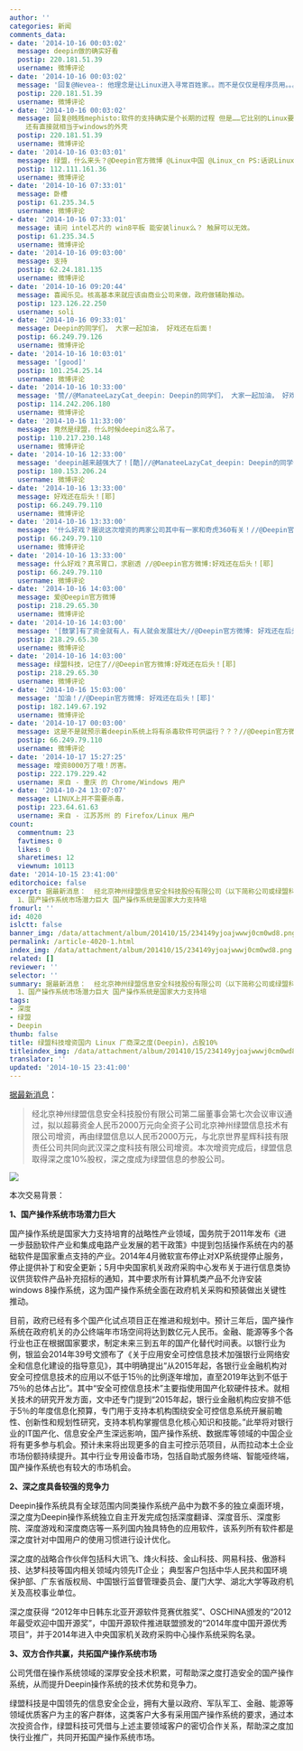 ```yaml
---
author: ''
categories: 新闻
comments_data:
- date: '2014-10-16 00:03:02'
  message: deepin做的确实好看
  postip: 220.181.51.39
  username: 微博评论
- date: '2014-10-16 00:03:02'
  message: '回复@Nevea-: 他理念是让Linux进入寻常百姓家。。而不是仅仅是程序员用。。。看linux现状，任重而道远，一方面普通软件厂商不做，qq阿里都不搞。。显卡厂商对于linux独显的支持烂的一坨，尤其英伟达。。导致游戏厂商推进困难。。问题很多啦'
  postip: 220.181.51.39
  username: 微博评论
- date: '2014-10-16 00:03:02'
  message: 回复@贱贱mephisto:软件的支持确实是个长期的过程 但是……它比别的Linux要好看的多 这就可以吸引很多用户 有些Linux界面做的太简陋了
    还有直接就相当于windows的外壳
  postip: 220.181.51.39
  username: 微博评论
- date: '2014-10-16 03:03:01'
  message: 绿盟，什么来头？@Deepin官方微博 @Linux中国 @Linux_cn PS:话说Linux中国和Linux_cn什么关系？
  postip: 112.111.161.36
  username: 微博评论
- date: '2014-10-16 07:33:01'
  message: 卧槽
  postip: 61.235.34.5
  username: 微博评论
- date: '2014-10-16 07:33:01'
  message: 请问 intel芯片的 win8平板 能安装linux么？ 触屏可以无效。
  postip: 61.235.34.5
  username: 微博评论
- date: '2014-10-16 09:03:00'
  message: 支持
  postip: 62.24.181.135
  username: 微博评论
- date: '2014-10-16 09:20:44'
  message: 喜闻乐见。核高基本来就应该由商业公司来做，政府做辅助推动。
  postip: 123.126.22.250
  username: soli
- date: '2014-10-16 09:33:01'
  message: Deepin的同学们， 大家一起加油， 好戏还在后面！
  postip: 66.249.79.126
  username: 微博评论
- date: '2014-10-16 10:03:01'
  message: '[good]'
  postip: 101.254.25.14
  username: 微博评论
- date: '2014-10-16 10:33:00'
  message: '赞//@ManateeLazyCat_deepin: Deepin的同学们， 大家一起加油， 好戏还在后面！'
  postip: 114.242.206.180
  username: 微博评论
- date: '2014-10-16 11:33:00'
  message: 竟然是绿盟，什么时候deepin这么吊了。
  postip: 110.217.230.148
  username: 微博评论
- date: '2014-10-16 12:33:00'
  message: 'deepin越来越强大了！[酷]//@ManateeLazyCat_deepin: Deepin的同学们， 大家一起加油， 好戏还在后面！'
  postip: 180.153.206.24
  username: 微博评论
- date: '2014-10-16 13:33:00'
  message: 好戏还在后头！[耶]
  postip: 66.249.79.110
  username: 微博评论
- date: '2014-10-16 13:33:00'
  message: '什么好戏？据说这次增资的两家公司其中有一家和奇虎360有关！//@Deepin官方微博: 好戏还在后头！[耶]'
  postip: 66.249.79.110
  username: 微博评论
- date: '2014-10-16 13:33:00'
  message: 什么好戏？真吊胃口，求剧透 //@Deepin官方微博:好戏还在后头！[耶]
  postip: 66.249.79.110
  username: 微博评论
- date: '2014-10-16 14:03:00'
  message: 爱@Deepin官方微博
  postip: 218.29.65.30
  username: 微博评论
- date: '2014-10-16 14:03:00'
  message: '[鼓掌]有了资金就有人，有人就会发展壮大//@Deepin官方微博: 好戏还在后头！[耶]'
  postip: 218.29.65.30
  username: 微博评论
- date: '2014-10-16 14:03:00'
  message: 绿盟科技，记住了//@Deepin官方微博:好戏还在后头！[耶]
  postip: 218.29.65.30
  username: 微博评论
- date: '2014-10-16 15:03:00'
  message: '加油！//@Deepin官方微博: 好戏还在后头！[耶]'
  postip: 182.149.67.192
  username: 微博评论
- date: '2014-10-17 00:03:00'
  message: 这是不是就预示着deepin系统上将有杀毒软件可供运行？？？//@Deepin官方微博:好戏还在后头！[耶]
  postip: 66.249.79.110
  username: 微博评论
- date: '2014-10-17 15:27:25'
  message: 增资8000万了哦！厉害。
  postip: 222.179.229.42
  username: 来自 - 重庆 的 Chrome/Windows 用户
- date: '2014-10-24 13:07:07'
  message: LINUX上并不需要杀毒，
  postip: 223.64.61.63
  username: 来自 - 江苏苏州 的 Firefox/Linux 用户
count:
  commentnum: 23
  favtimes: 0
  likes: 0
  sharetimes: 12
  viewnum: 10113
date: '2014-10-15 23:41:00'
editorchoice: false
excerpt: 据最新消息：  经北京神州绿盟信息安全科技股份有限公司（以下简称公司或绿盟科技）第二届董事会第七次会议审议通过，拟以超募资金人民币2000万元向全资子公司北京神州绿盟信息技术有限公司（以下简称绿盟信息或投资方）增资，再由绿盟信息以人民币2000万元，与北京世界星辉科技有限责任公司（以下简称世界星辉）共同向武汉深之度科技有限公司（以下简称深之度或目标公司）增资。本次增资完成后，绿盟信息取得深之度10%股权，深之度成为绿盟信息的参股公司。   本次交易背景：
  1、国产操作系统市场潜力巨大 国产操作系统是国家大力支持培
fromurl: ''
id: 4020
islctt: false
banner_img: /data/attachment/album/201410/15/234149yjoajwwwj0cm0wd8.png
permalink: /article-4020-1.html
index_img: /data/attachment/album/201410/15/234149yjoajwwwj0cm0wd8.png
related: []
reviewer: ''
selector: ''
summary: 据最新消息：  经北京神州绿盟信息安全科技股份有限公司（以下简称公司或绿盟科技）第二届董事会第七次会议审议通过，拟以超募资金人民币2000万元向全资子公司北京神州绿盟信息技术有限公司（以下简称绿盟信息或投资方）增资，再由绿盟信息以人民币2000万元，与北京世界星辉科技有限责任公司（以下简称世界星辉）共同向武汉深之度科技有限公司（以下简称深之度或目标公司）增资。本次增资完成后，绿盟信息取得深之度10%股权，深之度成为绿盟信息的参股公司。   本次交易背景：
  1、国产操作系统市场潜力巨大 国产操作系统是国家大力支持培
tags:
- 深度
- 绿盟
- Deepin
thumb: false
title: 绿盟科技增资国内 Linux 厂商深之度(Deepin)，占股10%
titleindex_img: /data/attachment/album/201410/15/234149yjoajwwwj0cm0wd8.png
translator: ''
updated: '2014-10-15 23:41:00'
---
```


[据最新消息](http://stock.jrj.com.cn/share,disc,2014-10-16,300369,0000000000000aab73.shtml)：



> 
> 经北京神州绿盟信息安全科技股份有限公司第二届董事会第七次会议审议通过，拟以超募资金人民币2000万元向全资子公司北京神州绿盟信息技术有限公司增资，再由绿盟信息以人民币2000万元，与北京世界星辉科技有限责任公司共同向武汉深之度科技有限公司增资。本次增资完成后，绿盟信息取得深之度10%股权，深之度成为绿盟信息的参股公司。
> 
> 
> 


![](/data/attachment/album/201410/15/234149yjoajwwwj0cm0wd8.png)


本次交易背景：


**1、国产操作系统市场潜力巨大**


国产操作系统是国家大力支持培育的战略性产业领域，国务院于2011年发布《进一步鼓励软件产业和集成电路产业发展的若干政策》中提到包括操作系统在内的基础软件是国家重点支持的产业。2014年4月微软宣布停止对XP系统提停止服务，停止提供补丁和安全更新；5月中央国家机关政府采购中心发布关于进行信息类协议供货软件产品补充招标的通知，其中要求所有计算机类产品不允许安装windows 8操作系统，这为国产操作系统全面在政府机关采购和预装做出关键性推动。


目前，政府已经有多个国产化试点项目正在推进和规划中。预计三年后，国产操作系统在政府机关的办公终端年市场空间将达到数亿元人民币。金融、能源等多个各行业也正在根据国家要求，制定未来三到五年的国产化替代时间表。以银行业为例，银监会2014年39号文颁布了《关于应用安全可控信息技术加强银行业网络安全和信息化建设的指导意见》，其中明确提出“从2015年起，各银行业金融机构对安全可控信息技术的应用以不低于15％的比例逐年增加，直至2019年达到不低于75％的总体占比”。其中“安全可控信息技术”主要指使用国产化软硬件技术。就相关技术的研究开发方面，文中还专门提到“2015年起，银行业金融机构应安排不低于5％的年度信息化预算，专门用于支持本机构围绕安全可控信息系统开展前瞻性、创新性和规划性研究，支持本机构掌握信息化核心知识和技能。”此举将对银行业的IT国产化、信息安全产生深远影响，国产操作系统、数据库等领域的中国企业将有更多参与机会。预计未来将出现更多的自主可控示范项目，从而拉动本土企业市场份额持续提升。其中行业专用设备市场，包括自助式服务终端、智能哑终端，国产操作系统也有较大的市场机会。


**2、深之度具备较强的竞争力**


Deepin操作系统具有全球范围内同类操作系统产品中为数不多的独立桌面环境，深之度为Deepin操作系统独立自主开发完成包括深度翻译、深度音乐、深度影院、深度游戏和深度商店等一系列国内独具特色的应用软件，该系列所有软件都是深之度针对中国用户的使用习惯进行设计优化。


深之度的战略合作伙伴包括科大讯飞、烽火科技、金山科技、网易科技、傲游科技、达梦科技等国内相关领域内领先IT企业； 典型客户包括中华人民共和国环境保护部、广东省版权局、中国银行监督管理委员会、厦门大学、湖北大学等政府机关及高校事业单位。


深之度获得 “2012年中日韩东北亚开源软件竞赛优胜奖”、OSCHINA颁发的“2012年最受欢迎中国开源奖”，中国开源软件推进联盟颁发的“2014年度中国开源优秀项目”，并于2014年进入中央国家机关政府采购中心操作系统采购名录。


**3、双方合作共赢，共拓国产操作系统市场**


公司凭借在操作系统领域的深厚安全技术积累，可帮助深之度打造安全的国产操作系统，从而提升Deepin操作系统的技术优势和竞争力。


绿盟科技是中国领先的信息安全企业，拥有大量以政府、军队军工、金融、能源等领域优质客户为主的客户群体，这类客户大多有采用国产操作系统的要求，通过本次投资合作，绿盟科技可凭借与上述主要领域客户的密切合作关系，帮助深之度加快行业推广，共同开拓国产操作系统市场。